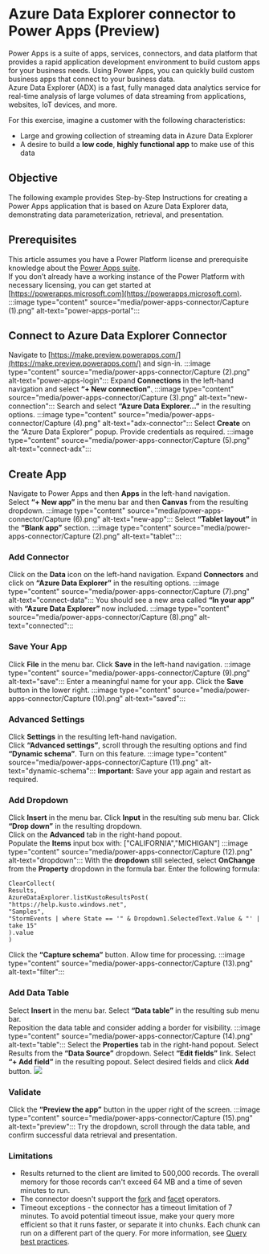 
# Azure Data Explorer connector to Power Apps (Preview)

Power Apps is a suite of apps, services, connectors, and data platform that provides a rapid application development environment to build custom apps for your business needs. Using Power Apps, you can quickly build custom business apps that connect to your business data.<br/>
Azure Data Explorer (ADX) is a fast, fully managed data analytics service for real-time analysis of large volumes of data streaming from applications, websites, IoT devices, and more.

For this exercise, imagine a customer with the following characteristics:
- Large and growing collection of streaming data in Azure Data Explorer
- A desire to build a **low code**, **highly functional app** to make use of this data

## Objective

The following example provides Step-by-Step Instructions for creating a Power Apps application that is based on Azure Data Explorer data, demonstrating data parameterization, retrieval, and presentation.

## Prerequisites

This article assumes you have a Power Platform license and prerequisite knowledge about the [Power Apps suite](https://docs.microsoft.com/en-us/powerapps/powerapps-overview).<br/>
If you don’t already have a working instance of the Power Platform with necessary licensing, you can get started at [https://powerapps.microsoft.com](https://powerapps.microsoft.com).
:::image type="content" source="media/power-apps-connector/Capture (1).png" alt-text="power-appֵֵs-portal":::

## Connect to Azure Data Explorer Connector

Navigate to [https://make.preview.powerapps.com/](https://make.preview.powerapps.com/) and sign-in.
:::image type="content" source="media/power-apps-connector/Capture (2).png" alt-text="power-apps-login":::
Expand **Connections** in the left-hand navigation and select **“+ New connection”**.ֵ
:::image type="content" source="media/power-apps-connector/Capture (3).png" alt-text="new-connection":::
Search and select **“Azure Data Explorer…”** in the resulting options.
:::image type="content" source="media/power-apps-connector/Capture (4).png" alt-text="adx-connector":::
Select **Create** on the “Azure Data Explorer” popup. Provide credentials as required.
:::image type="content" source="media/power-apps-connector/Capture (5).png" alt-text="connect-adx":::

## Create App
Navigate to Power Apps and then **Apps** in the left-hand navigation.<br/>
Select **“+ New app”** in the menu bar and then **Canvas** from the resulting dropdown.
:::image type="content" source="media/power-apps-connector/Capture (6).png" alt-text="new-app":::
Select **“Tablet layout”** in the **“Blank app”** section.
:::image type="content" source="media/power-apps-connector/Capture (2).png" alt-text="tablet":::

### Add Connector
Click on the **Data** icon on the left-hand navigation. Expand **Connectors** and click on **“Azure Data Explorer”** in the resulting options.
:::image type="content" source="media/power-apps-connector/Capture (7).png" alt-text="connect-data":::
You should see a new area called **“In your app”** with **“Azure Data Explorer”** now included.
:::image type="content" source="media/power-apps-connector/Capture (8).png" alt-text="connected":::

### Save Your App
Click **File** in the menu bar. Click **Save** in the left-hand navigation.
:::image type="content" source="media/power-apps-connector/Capture (9).png" alt-text="save":::
Enter a meaningful name for your app. Click the **Save** button in the lower right.
:::image type="content" source="media/power-apps-connector/Capture (10).png" alt-text="saved":::

### Advanced Settings
Click **Settings** in the resulting left-hand navigation.<br/>
Click **“Advanced settings”**, scroll through the resulting options and find **“Dynamic schema”**. Turn on this feature.
:::image type="content" source="media/power-apps-connector/Capture (11).png" alt-text="dynamic-schema":::
**Important:** Save your app again and restart as required.

### Add Dropdown
Click **Insert** in the menu bar. Click **Input** in the resulting sub menu bar. Click **“Drop down”** in the resulting dropdown.<br/>
Click on the **Advanced** tab in the right-hand popout.<br/>
Populate the **Items** input box with: ["CALIFORNIA","MICHIGAN"]
:::image type="content" source="media/power-apps-connector/Capture (12).png" alt-text="dropdown":::
With the **dropdown** still selected, select **OnChange** from the **Property** dropdown in the formula bar.
Enter the following formula:

```kusto
ClearCollect(
Results,
AzureDataExplorer.listKustoResultsPost(
"https://help.kusto.windows.net",
"Samples",
"StormEvents | where State == '" & Dropdown1.SelectedText.Value & "' | take 15"
).value
)
```

Click the **“Capture schema”** button. Allow time for processing.
:::image type="content" source="media/power-apps-connector/Capture (13).png" alt-text="filter":::

### Add Data Table
Select **Insert** in the menu bar. Select **“Data table”** in the resulting sub menu bar. <br/>
Reposition the data table and consider adding a border for visibility.
:::image type="content" source="media/power-apps-connector/Capture (14).png" alt-text="table":::
Select the **Properties** tab in the right-hand popout. Select Results from the **“Data Source”** dropdown.
Select **“Edit fields”** link. Select **“+ Add field”** in the resulting popout. Select desired fields and click **Add** button.
![](media/cf479ae1aeb8815f658275efcdd9b35b.png)

### Validate
Click the **“Preview the app”** button in the upper right of the screen.
:::image type="content" source="media/power-apps-connector/Capture (15).png" alt-text="preview":::
Try the dropdown, scroll through the data table, and confirm successful data retrieval and presentation.

### Limitations
- Results returned to the client are limited to 500,000 records. The overall memory for those records can't exceed 64 MB and a time of seven minutes to run.
- The connector doesn't support the [fork](https://docs.microsoft.com/en-us/azure/data-explorer/kusto/query/forkoperator) and [facet](https://docs.microsoft.com/en-us/azure/data-explorer/kusto/query/facetoperator) operators.
- Timeout exceptions - the connector has a timeout limitation of 7 minutes. To avoid potential timeout issue, make your query more efficient so that it runs faster, or separate it into chunks. Each chunk can run on a different part of the query. For more information, see [Query best practices](https://docs.microsoft.com/en-us/azure/data-explorer/kusto/query/best-practices).<br/>
